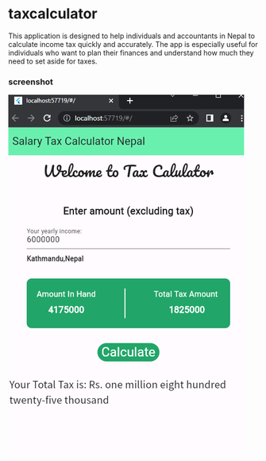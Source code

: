 # taxcalculator

This application is designed to help individuals and accountants in Nepal to calculate income tax quickly and accurately. The app is especially useful for individuals who want to plan their finances and understand how much they need to set aside for taxes.

### screenshot

![image description](assets/tax_calculator.png)
